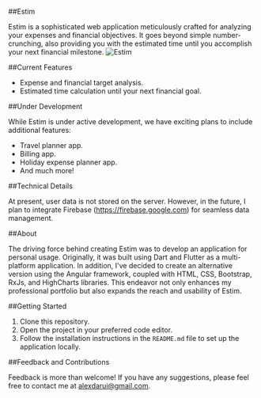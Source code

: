 ##Estim

Estim is a sophisticated web application meticulously crafted for analyzing your expenses and financial objectives. 
It goes beyond simple number-crunching, also providing you with the estimated time until you accomplish your next financial milestone.
![Estim](https://github.com/AlexTych/Estim/assets/138795718/e0137642-abe3-4db1-be3d-be6c37c63e24)

##Current Features

- Expense and financial target analysis.
- Estimated time calculation until your next financial goal.

##Under Development

While Estim is under active development, we have exciting plans to include additional features:

- Travel planner app.
- Billing app.
- Holiday expense planner app.
- And much more!

##Technical Details

At present, user data is not stored on the server. However, in the future, I plan to integrate Firebase (https://firebase.google.com) for seamless data management.

##About

The driving force behind creating Estim was to develop an application for personal usage. Originally, it was built using Dart and Flutter as a multi-platform application. 
In addition, I've decided to create an alternative version using the Angular framework, coupled with HTML, CSS, Bootstrap, RxJs, and HighCharts libraries. 
This endeavor not only enhances my professional portfolio but also expands the reach and usability of Estim.

##Getting Started

1. Clone this repository.
2. Open the project in your preferred code editor.
3. Follow the installation instructions in the `README.md` file to set up the application locally.

##Feedback and Contributions

Feedback is more than welcome! If you have any suggestions, please feel free to contact me at alexdarui@gmail.com.
